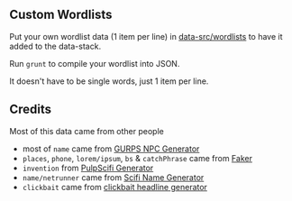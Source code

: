 ## Custom Wordlists

Put your own wordlist data (1 item per line) in [data-src/wordlists](https://github.com/konsumer/randopeep/tree/master/data-src/wordlists) to have it added to the data-stack.

Run `grunt` to compile your wordlist into JSON.

It doesn't have to be single words, just 1 item per line.

## Credits

Most of this data came from other people

* most of `name` came from [GURPS NPC Generator](http://ayinger.no-ip.info/NPCGen/)
* `places`, `phone`, `lorem/ipsum`, `bs` & `catchPhrase` came from [Faker](https://github.com/marak/Faker.js/)
* `invention` from [PulpScifi Generator](http://www.asmor.com/scripts/pulpscigen/pulpscigen.php)
* `name/netrunner` came from [Scifi Name Generator](http://donjon.bin.sh/scifi/name/)
*  `clickbait` came from [clickbait headline generator](http://blog.newswhip.com/index.php/2013/09/the-clickbait-headline-generator)